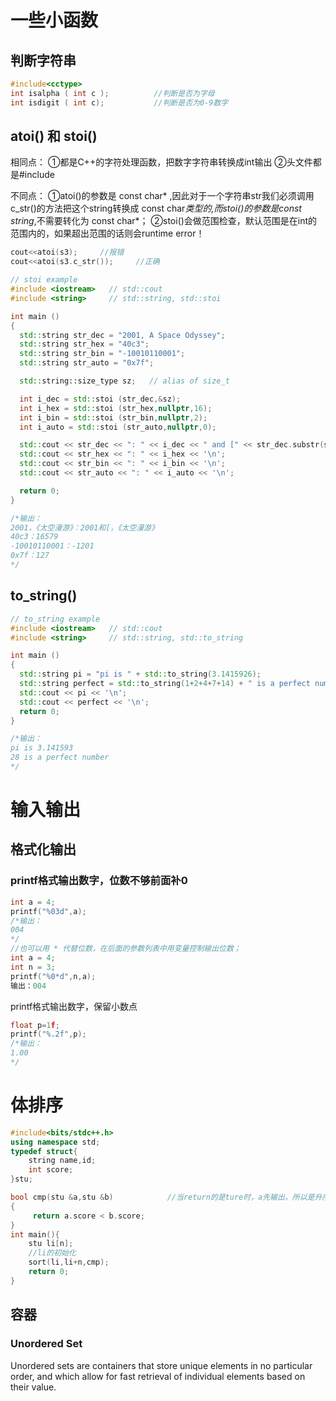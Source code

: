 

# 一些小函数

## 判断字符串  

```c++
#include<cctype>
int isalpha ( int c );			//判断是否为字母
int isdigit ( int c);			//判断是否为0-9数字
```

## atoi() 和 stoi()

相同点：
①都是C++的字符处理函数，把数字字符串转换成int输出
②头文件都是#include<cstring>

不同点：
①atoi()的参数是 const char* ,因此对于一个字符串str我们必须调用 c_str()的方法把这个string转换成 const char*类型的,而stoi()的参数是const string*,不需要转化为 const char*；
②stoi()会做范围检查，默认范围是在int的范围内的，如果超出范围的话则会runtime error！

```c++
cout<<atoi(s3);		//报错
cout<<atoi(s3.c_str());		//正确

// stoi example
#include <iostream>   // std::cout
#include <string>     // std::string, std::stoi

int main ()
{
  std::string str_dec = "2001, A Space Odyssey";
  std::string str_hex = "40c3";
  std::string str_bin = "-10010110001";
  std::string str_auto = "0x7f";

  std::string::size_type sz;   // alias of size_t

  int i_dec = std::stoi (str_dec,&sz);
  int i_hex = std::stoi (str_hex,nullptr,16);
  int i_bin = std::stoi (str_bin,nullptr,2);
  int i_auto = std::stoi (str_auto,nullptr,0);

  std::cout << str_dec << ": " << i_dec << " and [" << str_dec.substr(sz) << "]\n";
  std::cout << str_hex << ": " << i_hex << '\n';
  std::cout << str_bin << ": " << i_bin << '\n';
  std::cout << str_auto << ": " << i_auto << '\n';

  return 0;
}

/*输出：
2001，《太空漫游》：2001和[，《太空漫游》
40c3：16579
-10010110001：-1201
0x7f：127
*/
```



## to_string()

```c++
// to_string example
#include <iostream>   // std::cout
#include <string>     // std::string, std::to_string

int main ()
{
  std::string pi = "pi is " + std::to_string(3.1415926);
  std::string perfect = std::to_string(1+2+4+7+14) + " is a perfect number";
  std::cout << pi << '\n';
  std::cout << perfect << '\n';
  return 0;
}

/*输出：
pi is 3.141593
28 is a perfect number
*/
```



# 输入输出

## 格式化输出

### printf格式输出数字，位数不够前面补0

```c++
int a = 4;
printf("%03d",a);
/*输出：
004
*/
//也可以用 * 代替位数，在后面的参数列表中用变量控制输出位数；
int a = 4;
int n = 3;
printf("%0*d",n,a);
输出：004
```

printf格式输出数字，保留小数点

```c++
float p=1f;
printf("%.2f",p);
/*输出：
1.00
*/
```



# 体排序

```c++
#include<bits/stdc++.h>
using namespace std;
typedef struct{
	string name,id;
	int score;
}stu; 

bool cmp(stu &a,stu &b)            //当return的是ture时，a先输出，所以是升序
{
     return a.score < b.score;
}
int main(){
	stu li[n];
    //li的初始化
	sort(li,li+n,cmp);
	return 0;
}
```

## 容器

### Unordered Set

Unordered sets are containers that store unique elements in no particular order, and which allow for fast retrieval of individual elements based on their value.



